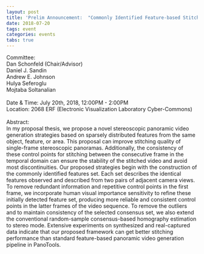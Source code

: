 ```yaml
---
layout: post
title: 'Prelim Announcement:  "Commonly Identified Feature-based Stitching System for Stereoscopic Panoramic Video Generation"'
date: 2018-07-20
tags: event
categories: events
tabs: true
---
```


Committee:<br>
Dan Schonfeld (Chair/Advisor)<br>
Daniel J. Sandin<br>
Andrew E. Johnson<br>
Hulya Seferoglu<br>
Mojtaba Soltanalian<br><br>
Date & Time: July 20th, 2018, 12:00PM - 2:00PM<br>
Location: 2068 ERF (Electronic Visualization Laboratory Cyber-Commons)<br><br>
Abstract:<br>
In my proposal thesis, we propose a novel stereoscopic panoramic video generation strategies based on sparsely distributed features from the same object, feature, or area. This proposal can improve stitching quality of single-frame stereoscopic panoramas. Additionally, the consistency of these control points for stitching between the consecutive frame in the temporal domain can ensure the stability of the stitched video and avoid most discontinuities. Our proposed strategies begin with the construction of the commonly identified features set. Each set describes the identical features observed and described from two pairs of adjacent camera views. To remove redundant information and repetitive control points in the first frame, we incorporate human visual importance sensitivity to refine these initially detected feature set, producing more reliable and consistent control points in the latter frames of the video sequence. To remove the outliers and to maintain consistency of the selected consensus set, we also extend the conventional random-sample consensus-based homography estimation to stereo mode. Extensive experiments on synthesized and real-captured data indicate that our proposed framework can get better stitching performance than standard feature-based panoramic video generation pipeline in PanoTools.